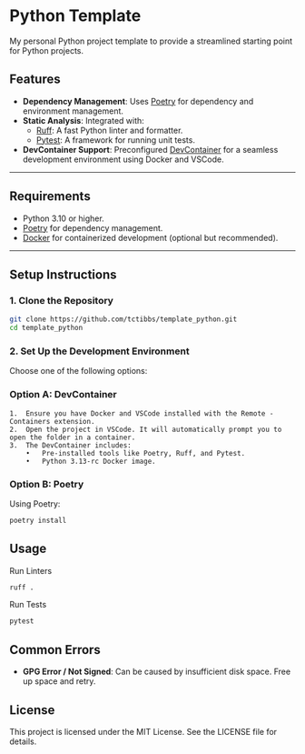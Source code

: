 # Python Template

My personal Python project template to provide a streamlined starting point for Python projects.

## Features

- **Dependency Management**: Uses [Poetry](https://python-poetry.org/) for dependency and environment management.
- **Static Analysis**: Integrated with:
  - [Ruff](https://docs.astral.sh/ruff/): A fast Python linter and formatter.
  - [Pytest](https://pytest.org/): A framework for running unit tests.
- **DevContainer Support**: Preconfigured [DevContainer](https://containers.dev/) for a seamless development environment using Docker and VSCode.

---

## Requirements

- Python 3.10 or higher.
- [Poetry](https://python-poetry.org/) for dependency management.
- [Docker](https://www.docker.com/) for containerized development (optional but recommended).

---

## Setup Instructions


### 1. Clone the Repository
```bash
git clone https://github.com/tctibbs/template_python.git
cd template_python
```


### 2. Set Up the Development Environment

Choose one of the following options:

### Option A: DevContainer
	1.	Ensure you have Docker and VSCode installed with the Remote - Containers extension.
	2.	Open the project in VSCode. It will automatically prompt you to open the folder in a container.
	3.	The DevContainer includes:
        •	Pre-installed tools like Poetry, Ruff, and Pytest.
        •	Python 3.13-rc Docker image.

### Option B: Poetry

Using Poetry:
```bash
poetry install
```


## Usage

Run Linters

``` bash
ruff .
```

Run Tests

``` bash
pytest
```


## Common Errors

- **GPG Error / Not Signed**: Can be caused by insufficient disk space. Free up space and retry.

## License

This project is licensed under the MIT License. See the LICENSE file for details.
